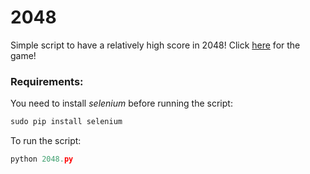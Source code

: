 # 2048
Simple script to have a relatively high score in 2048!
Click [here][gm] for the game!

### Requirements:  
You need to install _selenium_ before running the script:  
```python  
sudo pip install selenium  
```  
To run the script:  
```python  
python 2048.py  
```


[gm]:https://gabrielecirulli.github.io/2048/
